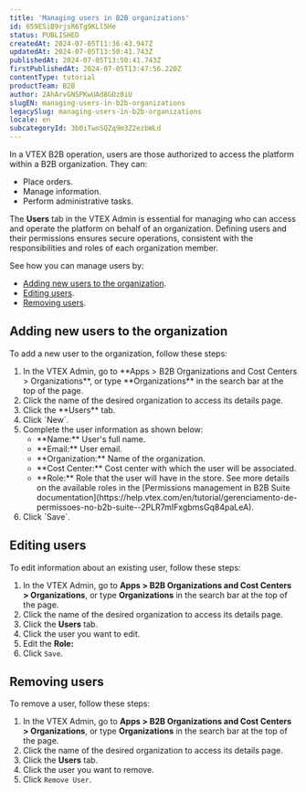 ```yaml
---
title: 'Managing users in B2B organizations'
id: 659ESiB9rjsR6Tg9KLl5He
status: PUBLISHED
createdAt: 2024-07-05T11:36:43.947Z
updatedAt: 2024-07-05T13:50:41.743Z
publishedAt: 2024-07-05T13:50:41.743Z
firstPublishedAt: 2024-07-05T13:47:56.220Z
contentType: tutorial
productTeam: B2B
author: 2AhArvGNSPKwUAd8GOz0iU
slugEN: managing-users-in-b2b-organizations
legacySlug: managing-users-in-b2b-organizations
locale: en
subcategoryId: 3b0iTwoSQZq9m3Z2ezbWLd
---
```


In a VTEX B2B operation, users are those authorized to access the platform within a B2B organization. They can:
- Place orders.
- Manage information.
- Perform administrative tasks.

The **Users** tab in the VTEX Admin is essential for managing who can access and operate the platform on behalf of an organization. Defining users and their permissions ensures secure operations, consistent with the responsibilities and roles of each organization member.

See how you can manage users by:
- [Adding new users to the organization](#adding-new-users-to-the-organization).
- [Editing users](#editing-users).
- [Removing users](#removing-users).

## Adding new users to the organization
To add a new user to the organization, follow these steps:

<ol>
    <li>In the VTEX Admin, go to **Apps &gt; B2B Organizations and Cost Centers &gt; Organizations**, or type **Organizations** in the search bar at the top of the page.</li>
    <li>Click the name of the desired organization to access its details page.</li>
    <li>Click the **Users** tab.</li>
    <li>Click `New`.</li>
    <li>Complete the user information as shown below:
        <ul>
            <li>**Name:** User's full name.</li>
            <li>**Email:** User email.</li>
            <li>**Organization:** Name of the organization.</li>
            <li>**Cost Center:** Cost center with which the user will be associated.</li>
            <li>**Role:** Role that the user will have in the store. See more details on the available roles in the [Permissions management in B2B Suite documentation](https://help.vtex.com/en/tutorial/gerenciamento-de-permissoes-no-b2b-suite--2PLR7mIFxgbmsGq84paLeA).</li>
        </ul>
    </li>
    <li>Click `Save`.</li>
</ol>

## Editing users
To edit information about an existing user, follow these steps:

1. In the VTEX Admin, go to **Apps > B2B Organizations and Cost Centers > Organizations**, or type **Organizations** in the search bar at the top of the page.
2. Click the name of the desired organization to access its details page.
3. Click the **Users** tab.
4. Click the user you want to edit.
5. Edit the **Role:**
6. Click `Save`.

## Removing users
 To remove a user, follow these steps:

1. In the VTEX Admin, go to **Apps > B2B Organizations and Cost Centers > Organizations**, or type **Organizations** in the search bar at the top of the page.
2. Click the name of the desired organization to access its details page.
3. Click the **Users** tab.
4. Click the user you want to remove.
5. Click `Remove User`.
